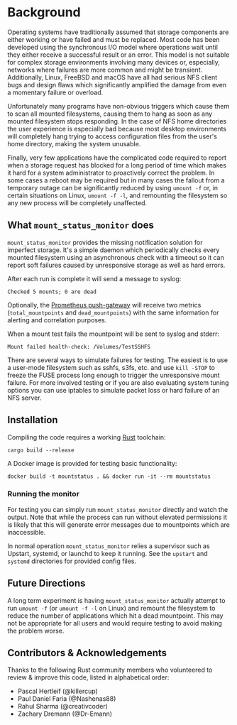 # Background

Operating systems have traditionally assumed that storage components are either
working or have failed and must be replaced. Most code has been developed using
the synchronous I/O model where operations wait until they either receive a
successful result or an error. This model is not suitable for complex storage
environments involving many devices or, especially, networks where failures are
more common and might be transient. Additionally, Linux, FreeBSD and macOS have
all had serious NFS client bugs and design flaws which significantly amplified
the damage from even a momentary failure or overload.

Unfortunately many programs have non-obvious triggers which cause them to scan
all mounted filesystems, causing them to hang as soon as any mounted filesystem
stops responding. In the case of NFS home directories the user experience is
especially bad because most desktop environments will completely hang trying to
access configuration files from the user's home directory, making the system
unusable.

Finally, very few applications have the complicated code required to report when a
storage request has blocked for a long period of time which makes it hard for a
system administrator to proactively correct the problem. In some cases a reboot
may be required but in many cases the fallout from a temporary outage can be
significantly reduced by using `umount -f` or, in certain situations on Linux,
`umount -f -l`, and remounting the filesystem so any new process will be
completely unaffected.

## What `mount_status_monitor` does

`mount_status_monitor` provides the missing notification solution for imperfect
storage. It's a simple daemon which periodically checks every mounted filesystem
using an asynchronous check with a timeout so it can report soft failures caused
by unresponsive storage as well as hard errors.

After each run is complete it will send a message to syslog:

    Checked 5 mounts; 0 are dead

Optionally, the [Prometheus push-gateway](https://prometheus.io/docs/instrumenting/pushing/)
will receive two metrics (`total_mountpoints` and `dead_mountpoints`) with the
same information for alerting and correlation purposes.

When a mount test fails the mountpoint will be sent to syslog and stderr:

    Mount failed health-check: /Volumes/TestSSHFS

There are several ways to simulate failures for testing. The easiest is to use a
user-mode filesystem such as sshfs, s3fs, etc. and use `kill -STOP` to freeze
the FUSE process long enough to trigger the unresponsive mount failure. For more
involved testing or if you are also evaluating system tuning options you can use
iptables to simulate packet loss or hard failure of an NFS server.

## Installation

Compiling the code requires a working [Rust](https://www.rust-lang.org) toolchain:

    cargo build --release

A Docker image is provided for testing basic functionality:

    docker build -t mountstatus . && docker run -it --rm mountstatus

### Running the monitor

For testing you can simply run `mount_status_monitor` directly and watch the
output. Note that while the process can run without elevated permissions it is
likely that this will generate error messages due to mountpoints which are
inaccessible.

In normal operation `mount_status_monitor` relies a supervisor such as Upstart,
systemd, or launchd to keep it running. See the `upstart` and `systemd`
directories for provided config files.

## Future Directions

A long term experiment is having `mount_status_monitor` actually attempt to run
`umount -f` (or `umount -f -l` on Linux) and remount the filesystem to reduce
the number of applications which hit a dead mountpoint. This may not be
appropriate for all users and would require testing to avoid making the problem
worse.

## Contributors & Acknowledgements

Thanks to the following Rust community members who volunteered to review &
improve this code, listed in alphabetical order:

* Pascal Hertleif (@killercup)
* Paul Daniel Faria (@Nashenas88)
* Rahul Sharma (@creativcoder)
* Zachary Dremann (@Dr-Emann)
